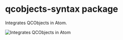 # qcobjects-syntax package

Integrates QCObjects in Atom.

![Integrates QCObjects in Atom](https://f.cloud.github.com/assets/69169/2290250/c35d867a-a017-11e3-86be-cd7c5bf3ff9b.gif)
